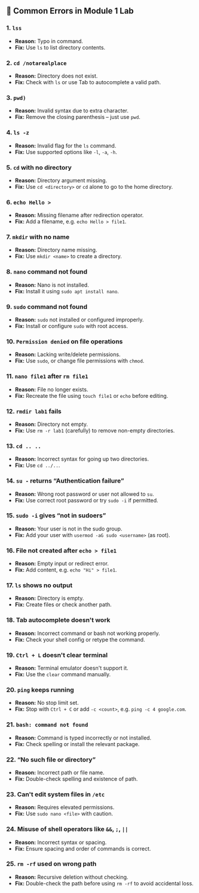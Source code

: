 ## 🐞 Common Errors in Module 1 Lab

### 1. **`lss`**
- **Reason:** Typo in command.
- **Fix:** Use `ls` to list directory contents.

### 2. **`cd /notarealplace`**
- **Reason:** Directory does not exist.
- **Fix:** Check with `ls` or use Tab to autocomplete a valid path.

### 3. **`pwd)`**
- **Reason:** Invalid syntax due to extra character.
- **Fix:** Remove the closing parenthesis – just use `pwd`.

### 4. **`ls -z`**
- **Reason:** Invalid flag for the `ls` command.
- **Fix:** Use supported options like `-l`, `-a`, `-h`.

### 5. **`cd` with no directory**
- **Reason:** Directory argument missing.
- **Fix:** Use `cd <directory>` or `cd` alone to go to the home directory.

### 6. **`echo Hello >`**
- **Reason:** Missing filename after redirection operator.
- **Fix:** Add a filename, e.g. `echo Hello > file1`.

### 7. **`mkdir` with no name**
- **Reason:** Directory name missing.
- **Fix:** Use `mkdir <name>` to create a directory.

### 8. **`nano` command not found**
- **Reason:** Nano is not installed.
- **Fix:** Install it using `sudo apt install nano`.

### 9. **`sudo` command not found**
- **Reason:** `sudo` not installed or configured improperly.
- **Fix:** Install or configure `sudo` with root access.

### 10. **`Permission denied` on file operations**
- **Reason:** Lacking write/delete permissions.
- **Fix:** Use `sudo`, or change file permissions with `chmod`.

### 11. **`nano file1` after `rm file1`**
- **Reason:** File no longer exists.
- **Fix:** Recreate the file using `touch file1` or `echo` before editing.

### 12. **`rmdir lab1` fails**
- **Reason:** Directory not empty.
- **Fix:** Use `rm -r lab1` (carefully) to remove non-empty directories.

### 13. **`cd .. ..`**
- **Reason:** Incorrect syntax for going up two directories.
- **Fix:** Use `cd ../..`.

### 14. **`su -` returns “Authentication failure”**
- **Reason:** Wrong root password or user not allowed to `su`.
- **Fix:** Use correct root password or try `sudo -i` if permitted.

### 15. **`sudo -i` gives “not in sudoers”**
- **Reason:** Your user is not in the sudo group.
- **Fix:** Add your user with `usermod -aG sudo <username>` (as root).

### 16. **File not created after `echo > file1`**
- **Reason:** Empty input or redirect error.
- **Fix:** Add content, e.g. `echo "Hi" > file1`.

### 17. **`ls` shows no output**
- **Reason:** Directory is empty.
- **Fix:** Create files or check another path.

### 18. **Tab autocomplete doesn't work**
- **Reason:** Incorrect command or bash not working properly.
- **Fix:** Check your shell config or retype the command.

### 19. **`Ctrl + L` doesn't clear terminal**
- **Reason:** Terminal emulator doesn't support it.
- **Fix:** Use the `clear` command manually.

### 20. **`ping` keeps running**
- **Reason:** No stop limit set.
- **Fix:** Stop with `Ctrl + C` or add `-c <count>`, e.g. `ping -c 4 google.com`.

### 21. **`bash: command not found`**
- **Reason:** Command is typed incorrectly or not installed.
- **Fix:** Check spelling or install the relevant package.

### 22. **“No such file or directory”**
- **Reason:** Incorrect path or file name.
- **Fix:** Double-check spelling and existence of path.

### 23. **Can't edit system files in `/etc`**
- **Reason:** Requires elevated permissions.
- **Fix:** Use `sudo nano <file>` with caution.

### 24. **Misuse of shell operators like `&&`, `;`, `||`**
- **Reason:** Incorrect syntax or spacing.
- **Fix:** Ensure spacing and order of commands is correct.

### 25. **`rm -rf` used on wrong path**
- **Reason:** Recursive deletion without checking.
- **Fix:** Double-check the path before using `rm -rf` to avoid accidental loss.
